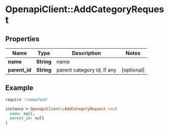 # OpenapiClient::AddCategoryRequest

## Properties

| Name | Type | Description | Notes |
| ---- | ---- | ----------- | ----- |
| **name** | **String** | name |  |
| **parent_id** | **String** | parent category id, if any | [optional] |

## Example

```ruby
require 'commafeed'

instance = OpenapiClient::AddCategoryRequest.new(
  name: null,
  parent_id: null
)
```

